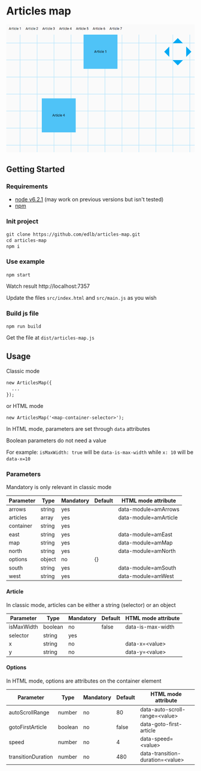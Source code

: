# Articles map

![Example screenshot](https://github.com/edlb/articles-map/raw/master/demo/screen.png)

## Getting Started

### Requirements

- [node v6.2.1](https://nodejs.org/) (may work on previous versions but isn't tested)
- [npm](https://www.npmjs.com/)

### Init project

```
git clone https://github.com/edlb/articles-map.git
cd articles-map
npm i
```

### Use example

```
npm start
```

Watch result http://localhost:7357

Update the files `src/index.html` and `src/main.js` as you wish

### Build js file

```
npm run build
```

Get the file at `dist/articles-map.js`

## Usage

Classic mode

```
new ArticlesMap({
  ...
});
```

or HTML mode

```
new ArticlesMap('<map-container-selector>');
```

In HTML mode, parameters are set through `data` attributes

Boolean parameters do not need a value

For example: `isMaxWidth: true` will be `data-is-max-width` while `x: 10` will be `data-x=10`

### Parameters

Mandatory is only relevant in classic mode

| Parameter | Type   | Mandatory | Default | HTML mode attribute   |
|-----------|--------|-----------|---------|-----------------------|
| arrows    | string | yes       |         | data-module=amArrows  |
| articles  | array  | yes       |         | data-module=amArticle |
| container | string | yes       |         |                       |
| east      | string | yes       |         | data-module=amEast    |
| map       | string | yes       |         | data-module=amMap     |
| north     | string | yes       |         | data-module=amNorth   |
| options   | object | no        | {}      |                       |
| south     | string | yes       |         | data-module=amSouth   |
| west      | string | yes       |         | data-module=amWest    |

#### Article

In classic mode, articles can be either a string (selector) or an object

| Parameter  | Type    | Mandatory | Default | HTML mode attribute  |
|------------|---------|-----------|---------|----------------------|
| isMaxWidth | boolean | no        | false   | data-is-max-width    |
| selector   | string  | yes       |         |                      |
| x          | string  | no        |         | data-x=\<value>      |
| y          | string  | no        |         | data-y=\<value>      |

#### Options

In HTML mode, options are attributes on the container element

| Parameter          | Type    | Mandatory | Default | HTML mode attribute               |
|--------------------|---------|-----------|---------|-----------------------------------|
| autoScrollRange    | number  | no        | 80      | data-auto-scroll-range=\<value>   |
| gotoFirstArticle   | boolean | no        | false   | data-goto-first-article           |
| speed              | number  | no        | 4       | data-speed=\<value>               |
| transitionDuration | number  | no        | 480     | data-transition-duration=\<value> |
